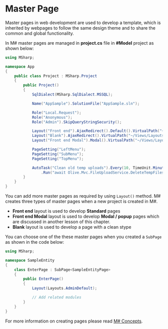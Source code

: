 # Master Page

Master pages in web development are used to develop a template, which is inherited by webpages to follow the same design theme and to share the common and global functionality.

In M# master pages are managed in **project.cs** file in **#Model** project as shown below:

```csharp
using MSharp;

namespace App
{
    public class Project : MSharp.Project
    {
        public Project()
        {
            SqlDialect(MSharp.SqlDialect.MSSQL);

            Name("AppSample").SolutionFile("AppSample.sln");

            Role("Local.Request");
            Role("Anonymous");
            Role("Admin").SkipQueryStringSecurity();

            Layout("Front end").AjaxRedirect().Default().VirtualPath("~/Views/Layouts/AdminDefault.cshtml");
            Layout("Blank").AjaxRedirect().VirtualPath("~/Views/Layouts/Blank.cshtml");
            Layout("Front end Modal").Modal().VirtualPath("~/Views/Layouts/AdminDefault.Modal.cshtml");

            PageSetting("LeftMenu");
            PageSetting("SubMenu");
            PageSetting("TopMenu");

            AutoTask("Clean old temp uploads").Every(10, TimeUnit.Minute)
                .Run("await Olive.Mvc.FileUploadService.DeleteTempFiles(olderThan: 1.Hours());");
        }
    }
}
```

You can add more master pages as required by using `Layout()` method. M# creates three types of master pages when a new project is created in M#. 

- **Front end** layout is used to develop **Standard** pages
- **Front end Modal** layout is used to develop **Modal / popup** pages which are discussed in another lesson of this chapter.
- **Blank** layout is used to develop a page with a clean stype

You can choose one of the these master pages when you created a `SubPage` as shown in the code below:

```csharp
using MSharp;

namespace SampleEntity
{
    class EnterPage : SubPage<SampleEntityPage>
    {
        public EnterPage()
        {
            Layout(Layouts.AdminDefault);

            // Add related modules
        }
    }
}
```

For more information on creating pages please read [M# Concepts](https://github.com/Geeksltd/MSharp.Docs/blob/master/Basics/Concepts.md).